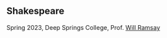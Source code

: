 ## Shakespeare

Spring 2023, Deep Springs College, Prof. [Will Ramsay](https://willramsay.github.io)
